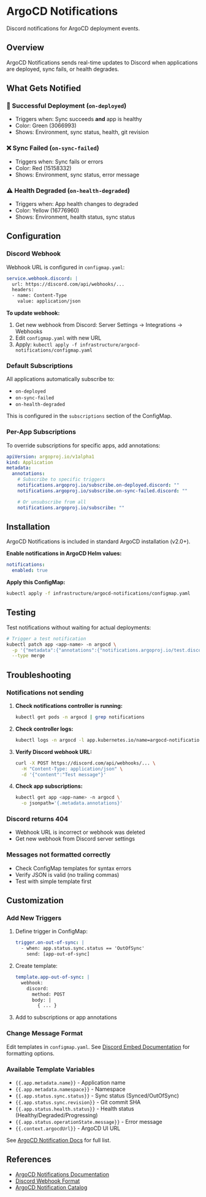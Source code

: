 # ArgoCD Notifications

Discord notifications for ArgoCD deployment events.

## Overview

ArgoCD Notifications sends real-time updates to Discord when applications are deployed, sync fails, or health degrades.

## What Gets Notified

### 🚀 Successful Deployment (`on-deployed`)
- Triggers when: Sync succeeds **and** app is healthy
- Color: Green (3066993)
- Shows: Environment, sync status, health, git revision

### ❌ Sync Failed (`on-sync-failed`)
- Triggers when: Sync fails or errors
- Color: Red (15158332)
- Shows: Environment, sync status, error message

### ⚠️ Health Degraded (`on-health-degraded`)
- Triggers when: App health changes to degraded
- Color: Yellow (16776960)
- Shows: Environment, health status, sync status

## Configuration

### Discord Webhook

Webhook URL is configured in `configmap.yaml`:

```yaml
service.webhook.discord: |
  url: https://discord.com/api/webhooks/...
  headers:
  - name: Content-Type
    value: application/json
```

**To update webhook:**
1. Get new webhook from Discord: Server Settings → Integrations → Webhooks
2. Edit `configmap.yaml` with new URL
3. Apply: `kubectl apply -f infrastructure/argocd-notifications/configmap.yaml`

### Default Subscriptions

All applications automatically subscribe to:
- `on-deployed`
- `on-sync-failed`
- `on-health-degraded`

This is configured in the `subscriptions` section of the ConfigMap.

### Per-App Subscriptions

To override subscriptions for specific apps, add annotations:

```yaml
apiVersion: argoproj.io/v1alpha1
kind: Application
metadata:
  annotations:
    # Subscribe to specific triggers
    notifications.argoproj.io/subscribe.on-deployed.discord: ""
    notifications.argoproj.io/subscribe.on-sync-failed.discord: ""

    # Or unsubscribe from all
    notifications.argoproj.io/subscribe: ""
```

## Installation

ArgoCD Notifications is included in standard ArgoCD installation (v2.0+).

**Enable notifications in ArgoCD Helm values:**

```yaml
notifications:
  enabled: true
```

**Apply this ConfigMap:**

```bash
kubectl apply -f infrastructure/argocd-notifications/configmap.yaml
```

## Testing

Test notifications without waiting for actual deployments:

```bash
# Trigger a test notification
kubectl patch app <app-name> -n argocd \
  -p '{"metadata":{"annotations":{"notifications.argoproj.io/test.discord":""}}}' \
  --type merge
```

## Troubleshooting

### Notifications not sending

1. **Check notifications controller is running:**
   ```bash
   kubectl get pods -n argocd | grep notifications
   ```

2. **Check controller logs:**
   ```bash
   kubectl logs -n argocd -l app.kubernetes.io/name=argocd-notifications-controller
   ```

3. **Verify Discord webhook URL:**
   ```bash
   curl -X POST https://discord.com/api/webhooks/... \
     -H "Content-Type: application/json" \
     -d '{"content":"Test message"}'
   ```

4. **Check app subscriptions:**
   ```bash
   kubectl get app <app-name> -n argocd \
     -o jsonpath='{.metadata.annotations}'
   ```

### Discord returns 404

- Webhook URL is incorrect or webhook was deleted
- Get new webhook from Discord server settings

### Messages not formatted correctly

- Check ConfigMap templates for syntax errors
- Verify JSON is valid (no trailing commas)
- Test with simple template first

## Customization

### Add New Triggers

1. Define trigger in ConfigMap:
   ```yaml
   trigger.on-out-of-sync: |
     - when: app.status.sync.status == 'OutOfSync'
       send: [app-out-of-sync]
   ```

2. Create template:
   ```yaml
   template.app-out-of-sync: |
     webhook:
       discord:
         method: POST
         body: |
           { ... }
   ```

3. Add to subscriptions or app annotations

### Change Message Format

Edit templates in `configmap.yaml`. See [Discord Embed Documentation](https://discord.com/developers/docs/resources/channel#embed-object) for formatting options.

### Available Template Variables

- `{{.app.metadata.name}}` - Application name
- `{{.app.metadata.namespace}}` - Namespace
- `{{.app.status.sync.status}}` - Sync status (Synced/OutOfSync)
- `{{.app.status.sync.revision}}` - Git commit SHA
- `{{.app.status.health.status}}` - Health status (Healthy/Degraded/Progressing)
- `{{.app.status.operationState.message}}` - Error message
- `{{.context.argocdUrl}}` - ArgoCD UI URL

See [ArgoCD Notification Docs](https://argo-cd.readthedocs.io/en/stable/operator-manual/notifications/templates/) for full list.

## References

- [ArgoCD Notifications Documentation](https://argo-cd.readthedocs.io/en/stable/operator-manual/notifications/)
- [Discord Webhook Format](https://discord.com/developers/docs/resources/webhook)
- [ArgoCD Notification Catalog](https://github.com/argoproj/argo-cd/tree/master/notifications_catalog)
